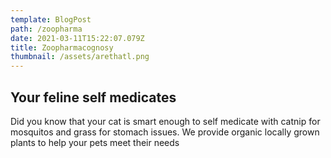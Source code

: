 ```yaml
---
template: BlogPost
path: /zoopharma
date: 2021-03-11T15:22:07.079Z
title: Zoopharmacognosy
thumbnail: /assets/arethatl.png
---
```

## Your feline self medicates

Did you know that your cat is smart enough to self medicate with catnip for mosquitos and grass for stomach issues.  We provide organic locally grown plants to help your pets meet their needs
